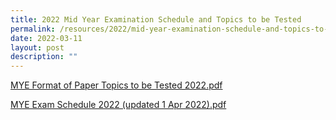 ```yaml
---
title: 2022 Mid Year Examination Schedule and Topics to be Tested
permalink: /resources/2022/mid-year-examination-schedule-and-topics-to-be-tested/
date: 2022-03-11
layout: post
description: ""
---
```

[MYE Format of Paper Topics to be Tested 2022.pdf](/files/MYE%20Format%20of%20Paper%20%20Topics%20to%20be%20Tested%202022.pdf)

[MYE Exam Schedule 2022 (updated 1 Apr 2022).pdf](/files/MYE%20Exam%20Schedule%202022%20updated%201%20Apr%202022.pdf)